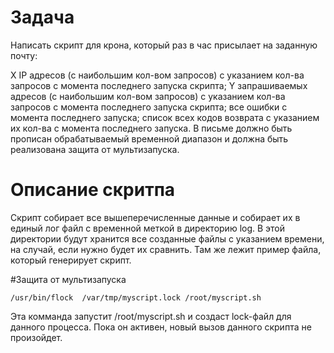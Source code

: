 # Задача
Написать скрипт для крона, который раз в час присылает на заданную почту:

X IP адресов (с наибольшим кол-вом запросов) с указанием кол-ва запросов c момента последнего запуска скрипта;
Y запрашиваемых адресов (с наибольшим кол-вом запросов) с указанием кол-ва запросов c момента последнего запуска скрипта;
все ошибки c момента последнего запуска;
список всех кодов возврата с указанием их кол-ва с момента последнего запуска.
В письме должно быть прописан обрабатываемый временной диапазон и должна быть реализована защита от мультизапуска.

# Описание скритпа
Скрипт собирает все вышеперечисленные данные и собирает их в единый лог файл с временной меткой в директорию log. В этой директории будут хранится все созданные файлы с указанием времени, на случай, если нужно будет их сравнить. Там же лежит пример файла, который генерирует скрипт.

#Защита от мультизапуска
```ssh 
/usr/bin/flock  /var/tmp/myscript.lock /root/myscript.sh
```
Эта комманда запустит /root/myscript.sh и создаст lock-файл для данного процесса. Пока он активен, новый вызов данного скрипта не произойдет.
